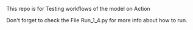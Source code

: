 This repo is for Testing workflows of the model on Action

Don't forget to check the File Run_1_4.py for more info about how to run.